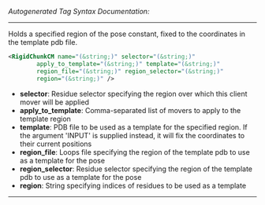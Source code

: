 _Autogenerated Tag Syntax Documentation:_

---
Holds a specified region of the pose constant, fixed to the coordinates in the template pdb file.

```xml
<RigidChunkCM name="(&string;)" selector="(&string;)"
        apply_to_template="(&string;)" template="(&string;)"
        region_file="(&string;)" region_selector="(&string;)"
        region="(&string;)" />
```

-   **selector**: Residue selector specifying the region over which this client mover will be applied
-   **apply_to_template**: Comma-separated list of movers to apply to the template region
-   **template**: PDB file to be used as a template for the specified region. If the argument 'INPUT' is supplied instead, it will fix the coordinates to their current positions
-   **region_file**: Loops file specifying the region of the template pdb to use as a template for the pose
-   **region_selector**: Residue selector specifying the region of the template pdb to use as a template for the pose
-   **region**: String specifying indices of residues to be used as a template

---
